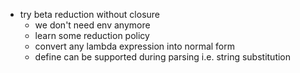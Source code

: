 * try beta reduction without closure
  * we don't need env anymore
  * learn some reduction policy
  * convert any lambda expression into normal form
  * define can be supported during parsing i.e. string substitution
